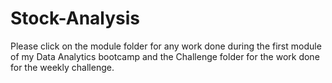 # Stock-Analysis
Please click on the module folder for any work done during the first module of my Data Analytics bootcamp and the Challenge folder for the work done for the weekly challenge.
